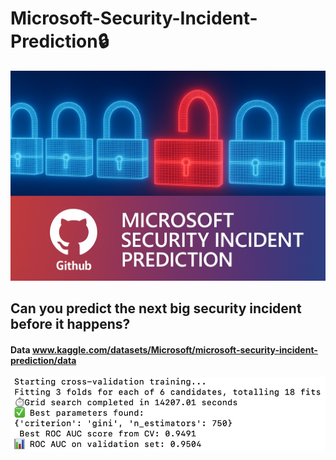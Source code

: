 # Microsoft-Security-Incident-Prediction🔒




<img src="Image1.png" alt="Security Prediction Illustration" width="600"/>


## Can you predict the next big security incident before it happens?

#### Data www.kaggle.com/datasets/Microsoft/microsoft-security-incident-prediction/data







<img src="ROC-CV.png" alt="Security Prediction Illustration" width="600"/>
